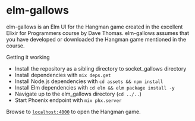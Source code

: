 # elm-gallows

  elm-gallows is an Elm UI for the Hangman game created in the excellent Elixir for Programmers course by Dave Thomas. elm-gallows assumes that you have developed or downloaded the Hangman game mentioned in the course.   

Getting it working
  * Install the repository as a sibling directory to socket_gallows directory    
  * Install dependencies with `mix deps.get`
  * Install Node.js dependencies with `cd assets && npm install`
  * Install Elm dependencies with `cd elm && elm package install -y`
  * Navigate up to the elm_gallows directory (`cd ../..`)
  * Start Phoenix endpoint with `mix phx.server`

Browse to [`localhost:4000`](http://localhost:4000) to open the Hangman game.
